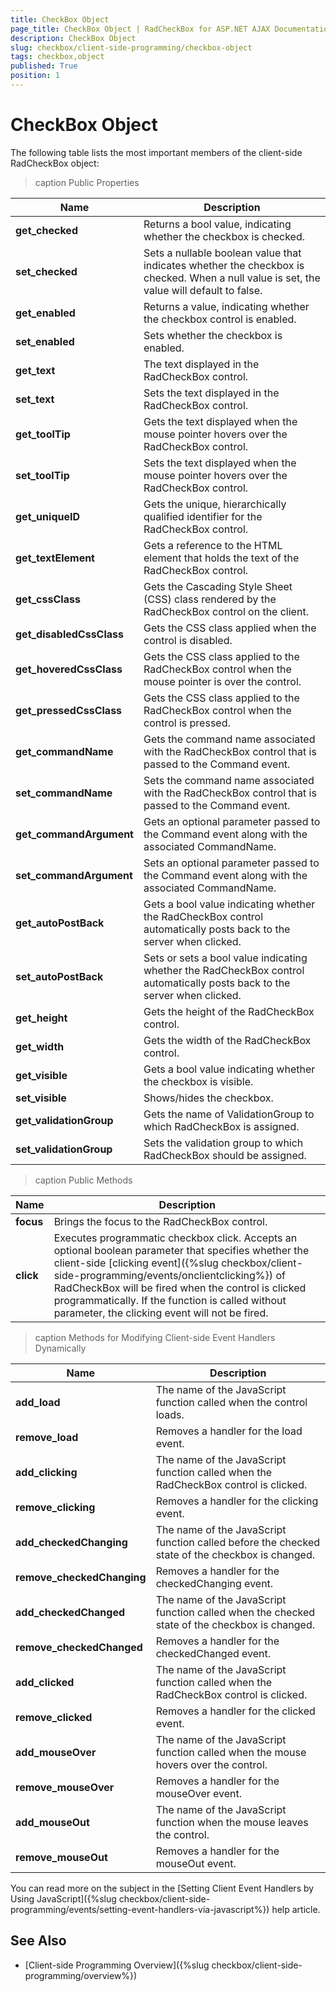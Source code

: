 ```yaml
---
title: CheckBox Object
page_title: CheckBox Object | RadCheckBox for ASP.NET AJAX Documentation
description: CheckBox Object
slug: checkbox/client-side-programming/checkbox-object
tags: checkbox,object
published: True
position: 1
---
```


# CheckBox Object

The following table lists the most important members of the client-side RadCheckBox object:

>caption Public Properties

| Name | Description |
| ------ | ------ |
| **get_checked** |Returns a bool value, indicating whether the checkbox is checked.|
| **set_checked** |Sets a nullable boolean value that indicates whether the checkbox is checked. When a null value is set, the value will default to false.|
| **get_enabled** |Returns a value, indicating whether the checkbox control is enabled.|
| **set_enabled** |Sets whether the checkbox is enabled.|
| **get_text** |The text displayed in the RadCheckBox control.|
| **set_text** |Sets the text displayed in the RadCheckBox control.|
| **get_toolTip** |Gets the text displayed when the mouse pointer hovers over the RadCheckBox control.|
| **set_toolTip** |Sets the text displayed when the mouse pointer hovers over the RadCheckBox control.|
| **get_uniqueID** |Gets the unique, hierarchically qualified identifier for the RadCheckBox control.|
| **get_textElement** |Gets a reference to the HTML element that holds the text of the RadCheckBox control.|
| **get_cssClass** |Gets the Cascading Style Sheet (CSS) class rendered by the RadCheckBox control on the client.|
| **get_disabledCssClass** |Gets the CSS class applied when the control is disabled.|
| **get_hoveredCssClass** |Gets the CSS class applied to the RadCheckBox control when the mouse pointer is over the control.|
| **get_pressedCssClass** |Gets the CSS class applied to the RadCheckBox control when the control is pressed.|
| **get_commandName** |Gets the command name associated with the RadCheckBox control that is passed to the Command event.|
| **set_commandName** |Sets the command name associated with the RadCheckBox control that is passed to the Command event.|
| **get_commandArgument** |Gets an optional parameter passed to the Command event along with the associated CommandName.|
| **set_commandArgument** |Sets an optional parameter passed to the Command event along with the associated CommandName.|
| **get_autoPostBack** |Gets a bool value indicating whether the RadCheckBox control automatically posts back to the server when clicked.|
| **set_autoPostBack** |Sets or sets a bool value indicating whether the RadCheckBox control automatically posts back to the server when clicked.| <<Comment: Please verify that the sentence should begin "Sets a bool value">>
| **get_height** |Gets the height of the RadCheckBox control.|
| **get_width** |Gets the width of the RadCheckBox control.|
| **get_visible** |Gets a bool value indicating whether the checkbox is visible.|
| **set_visible** |Shows/hides the checkbox.|
| **get_validationGroup** |Gets the name of ValidationGroup to which RadCheckBox is assigned.|
| **set_validationGroup** |Sets the validation group to which RadCheckBox should be assigned.|

>caption Public Methods

| Name | Description |
| ------ | ------ |
| **focus** |Brings the focus to the RadCheckBox control.|
| **click** |Executes programmatic checkbox click. Accepts an optional boolean parameter that specifies whether the client-side [clicking event]({%slug checkbox/client-side-programming/events/onclientclicking%}) of RadCheckBox will be fired when the control is clicked programmatically. If the function is called without parameter, the clicking event will not be fired.|

>caption Methods for Modifying Client-side Event Handlers Dynamically

| Name | Description |
| ------ | ------ |
| **add_load** |The name of the JavaScript function called when the control loads.|
| **remove_load** |Removes a handler for the load event.|
| **add_clicking** |The name of the JavaScript function called when the RadCheckBox control is clicked.|
| **remove_clicking** |Removes a handler for the clicking event.|
| **add_checkedChanging** |The name of the JavaScript function called before the checked state of the checkbox is changed.|
| **remove_checkedChanging** |Removes a handler for the checkedChanging event.|
| **add_checkedChanged** |The name of the JavaScript function called when the checked state of the checkbox is changed.|
| **remove_checkedChanged** |Removes a handler for the checkedChanged event.|
| **add_clicked** |The name of the JavaScript function called when the RadCheckBox control is clicked.|
| **remove_clicked** |Removes a handler for the clicked event.|
| **add_mouseOver** |The name of the JavaScript function called when the mouse hovers over the control.|
| **remove_mouseOver** |Removes a handler for the mouseOver event.|
| **add_mouseOut** |The name of the JavaScript function when the mouse leaves the control.|
| **remove_mouseOut** |Removes a handler for the mouseOut event.|

You can read more on the subject in the [Setting Client Event Handlers by Using JavaScript]({%slug checkbox/client-side-programming/events/setting-event-handlers-via-javascript%}) help article.

## See Also

 * [Client-side Programming Overview]({%slug checkbox/client-side-programming/overview%})
 
